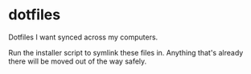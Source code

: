 dotfiles
========

Dotfiles I want synced across my computers.

Run the installer script to symlink these files in. Anything that's already there 
will be moved out of the way safely.
